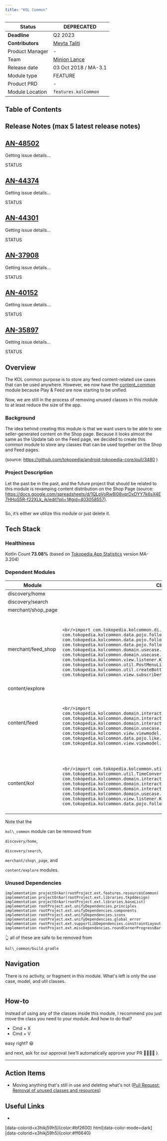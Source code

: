 ```yaml
---
title: "KOL Common"
---
```



| **Status** | <!--start status:RED-->DEPRECATED<!--end status-->  |
| --- | --- |
| **Deadline** | Q2 2023 |
| **Contributors** |  [Meyta Taliti](https://tokopedia.atlassian.net/wiki/people/5c8f676b8c3aae2d15113a7c?ref=confluence)  |
| Product Manager |  - |
| Team | [Minion Lance](https://tokopedia.atlassian.net/people/team/e1092372-ff41-4537-a48d-4824b575b890) |
| Release date | 03 Oct 2018 / <!--start status:GREY-->MA-3.1<!--end status-->  |
| Module type | <!--start status:PURPLE-->FEATURE<!--end status-->  |
| Product PRD | - |
| Module Location | `features.kolCommon` | `features/content/kol_common` |

## Table of Contents

<!--toc-->

## Release Notes (max 5 latest release notes)

<!--start expand:March 31, 2023 (SA-2.144, MA-3.214)-->
[AN-48502](https://tokopedia.atlassian.net/browse/AN-48502)
 -
 Getting issue details...

STATUS
<!--end expand-->

<!--start expand:Dec 13, 2022 (MA-3.202)-->
[AN-44374](https://tokopedia.atlassian.net/browse/AN-44374)
 -
 Getting issue details...

STATUS








 [AN-44301](https://tokopedia.atlassian.net/browse/AN-44301)
 -
 Getting issue details...

STATUS
<!--end expand-->

<!--start expand:Oct 14, 2022 (MA-3.196)-->
[AN-37908](https://tokopedia.atlassian.net/browse/AN-37908)
 -
 Getting issue details...

STATUS




  


 [AN-40152](https://tokopedia.atlassian.net/browse/AN-40152)
 -
 Getting issue details...

STATUS
<!--end expand-->

<!--start expand:Sept 5, 2022 (MA-3.189)-->
[AN-35897](https://tokopedia.atlassian.net/browse/AN-35897)
 -
 Getting issue details...

STATUS
<!--end expand-->

## Overview

The KOL common purpose is to store any feed content-related use cases that can be used anywhere. However, we now have the [content\_common](/wiki/spaces/PA/pages/2158464917/Content+Common) module because Play & Feed are now starting to be unified. 

Now, we are still in the process of removing unused classes in this module to at least reduce the size of the app.

### Background

The idea behind creating this module is that we want users to be able to see seller-generated content on the Shop page. Because it looks almost the same as the Update tab on the Feed page, we decided to create this common module to store any classes that can be used together on the Shop and Feed pages.

(source: <https://github.com/tokopedia/android-tokopedia-core/pull/3480> )

### Project Description

Let the past be in the past, and the future project that should be related to this module is revamping content distribution on the Shop Page (source: <https://docs.google.com/spreadsheets/d/1QLpVoRw8l08vqrDxDYY7k6sX4E7HHoS5R-f22XLk_jk/edit?pli=1#gid=403058557>).

<img src="https://docs-android.tokopedia.net/images/docs/res/Screen%20Shot%202023-01-30%20at%2010.45.00.png" alt="" />

So, it’s either we utilize this module or just delete it.

## Tech Stack

### Healthiness

Kotlin Count **73.08%** (based on [Tokopedia App Statistics](https://docs.google.com/spreadsheets/d/1aJGHic-YMP2eEtZoT5eMqJK5qK4rRdbtYMPkv0yGlas/edit#gid=0) version MA-3.204)

### Dependent Modules



| **Module** | **Class** |
| --- | --- |
| discovery/home |  |
| discovery/search |  |
| merchant/shop\_page |  |
| merchant/feed\_shop | <br/><br/>```<br/>import com.tokopedia.kolcommon.di.KolCommonModule<br/>import com.tokopedia.kolcommon.data.pojo.follow.FollowKol<br/>import com.tokopedia.kolcommon.data.pojo.follow.FollowKolData<br/>import com.tokopedia.kolcommon.data.pojo.follow.FollowKolQuery<br/>import com.tokopedia.kolcommon.domain.usecase.FollowKolPostGqlUseCase<br/>import com.tokopedia.kolcommon.domain.usecase.LikeKolPostUseCase<br/>import com.tokopedia.kolcommon.view.listener.KolPostLikeListener<br/>import com.tokopedia.kolcommon.util.PostMenuListener<br/>import com.tokopedia.kolcommon.util.createBottomMenu<br/>import com.tokopedia.kolcommon.view.subscriber.LikeKolPostSubscriber<br/>```<br/><br/> |
| content/explore |  |
| content/feed | <br/><br/>```<br/>import com.tokopedia.kolcommon.domain.interactor.SubmitActionContentUseCase<br/>import com.tokopedia.kolcommon.domain.interactor.SubmitLikeContentUseCase<br/>import com.tokopedia.kolcommon.domain.interactor.SubmitReportContentUseCase<br/>import com.tokopedia.kolcommon.domain.usecase.FollowKolPostGqlUseCase<br/>import com.tokopedia.kolcommon.view.viewmodel.FollowKolViewModel<br/>import com.tokopedia.kolcommon.data.pojo.like.LikeKolPostData<br/>import com.tokopedia.kolcommon.view.viewmodel.ViewsKolModel<br/>```<br/><br/> |
| content/kol | <br/><br/>```<br/>import com.tokopedia.kolcommon.util.GraphqlErrorException<br/>import com.tokopedia.kolcommon.util.TimeConverter<br/>import com.tokopedia.kolcommon.domain.interactor.SubmitActionContentUseCase<br/>import com.tokopedia.kolcommon.domain.interactor.SubmitLikeContentUseCase<br/>import com.tokopedia.kolcommon.domain.interactor.SubmitReportContentUseCase<br/>import com.tokopedia.kolcommon.domain.usecase.LikeKolPostUseCase<br/>import com.tokopedia.kolcommon.view.listener.KolPostLikeListener<br/>import com.tokopedia.kolcommon.data.pojo.follow.FollowKolQuery<br/>```<br/><br/> |

 

Note that the 

`kol\_common` module can be removed from 

`discovery/home`, 

`discovery/search`, 

`merchant/shop\_page`, and 

`content/explore` modules.



### Unused Dependencies



```
implementation projectOrAar(rootProject.ext.features.resourcesCommon)
implementation projectOrAar(rootProject.ext.libraries.tkpddesign)
implementation projectOrAar(rootProject.ext.libraries.baseList)
implementation rootProject.ext.unifyDependencies.principles
implementation rootProject.ext.unifyDependencies.components
implementation rootProject.ext.unifyDependencies.icons
implementation rootProject.ext.unifyDependencies.global_error
implementation rootProject.ext.supportLibDependencies.constraintLayout
implementation rootProject.ext.miscDependencies.roundCornerProgressBar
```

 

👆 all of these are safe to be removed from 

`kol\_common/build.gradle`

## Navigation

There is no activity, or fragment in this module. What's left is only the use case, model, and util classes.

<img src="https://docs-android.tokopedia.net/images/docs/res/Screen%20Shot%202023-01-30%20at%2011.08.31.png" alt="" />

## How-to

Instead of using any of the classes inside this module, I recommend you just move the class you need to your module. And how to do that?

- Cmd + X
- Cmd + V

easy right? 😆

and next, ask for our approval (we’ll automatically approve your PR 🫱🏻‍🫲🏼 ).



---

## Action Items

- Moving anything that's still in use and deleting what's not ([Pull Request: Removal of unused classes and resources](https://github.com/tokopedia/android-tokopedia-core/pull/31414))

## Useful Links

-

[data-colorid=x3hikj59h5]{color:#bf2600} html[data-color-mode=dark] [data-colorid=x3hikj59h5]{color:#ff6640}